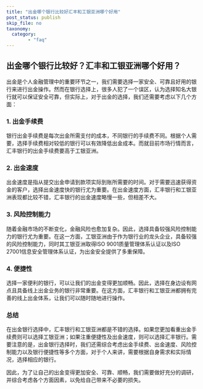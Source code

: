 ```yaml
---
title: "出金哪个银行比较好汇丰和工银亚洲哪个好用"
post_status: publish
skip_file: no
taxonomy:
  category:
        - "faq"
---
```


## 出金哪个银行比较好？汇丰和工银亚洲哪个好用？

出金是个人金融管理中的重要环节之一，我们需要选择一家安全、可靠且好用的银行来进行出金操作。然而在银行选择上，很多人犯了一个误区，认为选择知名大银行就可以保证安全可靠，但实际上，对于出金的选择，我们还需要考虑以下几个方面：

### 1\. 出金手续费

银行出金手续费是每次出金所需支付的成本，不同银行的手续费不同。根据个人需要，选择手续费相对较低的银行可以有效降低出金成本。而就目前市场行情而言，汇丰银行的出金手续费要高于工银亚洲。

### 2\. 出金速度

出金速度是指从提交出金申请到款项实际到账所需要的时间。对于需要迅速获得资金的客户，选择出金速度快的银行尤为重要。在出金速度方面，汇丰银行和工银亚洲表现都比较不错，汇丰银行的出金速度略慢一些，但相差不大。

### 3\. 风险控制能力

随着金融市场的不断变化，金融风险也愈加复杂。因此，选择具备较强风险控制能力的银行尤为重要。在这一方面，工银亚洲由于作为银行业的龙头企业，具备较强的风险控制能力，同时其工银亚洲取得ISO 9001质量管理体系认证以及ISO 27001信息安全管理体系认证，为出金安全提供了多重保障。

### 4\. 便捷性

选择一家便利的银行，可以让我们的出金变得更加顺畅。因此，选择在身边设有网点且具备线上出金业务的银行非常重要。在这方面，汇丰银行和工银亚洲都拥有完善的线上出金体系，让我们可以随时随地进行操作。

### 总结

在出金银行选择中，汇丰银行和工银亚洲都是不错的选择。如果您更加看重出金手续费则可以选择工银亚洲；如果注重便捷性及出金速度，则可以选择汇丰银行。需要注意的是，出金银行选择时，我们还需综合考虑出金手续费、出金速度、风险控制能力以及银行便捷性等多个方面，对于个人来讲，需要根据自身需求和实际情况，选择相应的银行。

因此，为了让自己的出金变得更加安全、可靠、顺畅，我们需要做好充分的调研，并综合考虑各个方面因素，以免给自己带来不必要的损失。
